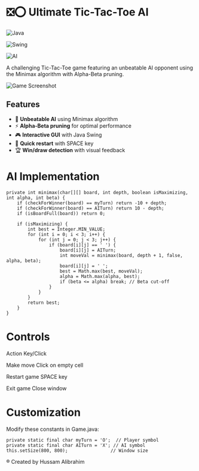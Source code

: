 # ❎⭕ Ultimate Tic-Tac-Toe AI

![Java](https://img.shields.io/badge/Java-ED8B00?style=for-the-badge&logo=openjdk&logoColor=white)

![Swing](https://img.shields.io/badge/GUI-Java_Swing-007396)

![AI](https://img.shields.io/badge/AI-Minimax_Algorithm-blueviolet)

A challenging Tic-Tac-Toe game featuring an unbeatable AI opponent using the Minimax algorithm with Alpha-Beta pruning.

![Game Screenshot](demo.gif)

## Features

- 🤖 **Unbeatable AI** using Minimax algorithm
- ⚡ **Alpha-Beta pruning** for optimal performance
- 🎮 **Interactive GUI** with Java Swing
- 🔄 **Quick restart** with SPACE key
- 🏆 **Win/draw detection** with visual feedback


# AI Implementation
```
private int minimax(char[][] board, int depth, boolean isMaximizing, int alpha, int beta) {
    if (checkForWinner(board) == myTurn) return -10 + depth;
    if (checkForWinner(board) == AITurn) return 10 - depth;
    if (isBoardFull(board)) return 0;

    if (isMaximizing) {
        int best = Integer.MIN_VALUE;
        for (int i = 0; i < 3; i++) {
            for (int j = 0; j < 3; j++) {
                if (board[i][j] == ' ') {
                    board[i][j] = AITurn;
                    int moveVal = minimax(board, depth + 1, false, alpha, beta);
                    board[i][j] = ' ';
                    best = Math.max(best, moveVal);
                    alpha = Math.max(alpha, best);
                    if (beta <= alpha) break; // Beta cut-off
                }
            }
        }
        return best;
    }
}
```

# Controls

Action	Key/Click

Make move	Click on empty cell

Restart game	SPACE key

Exit game	Close window

# Customization
Modify these constants in Game.java:

```
private static final char myTurn = 'O';  // Player symbol
private static final char AITurn = 'X'; // AI symbol
this.setSize(800, 800);                // Window size
```
® Created by Hussam Alibrahim
